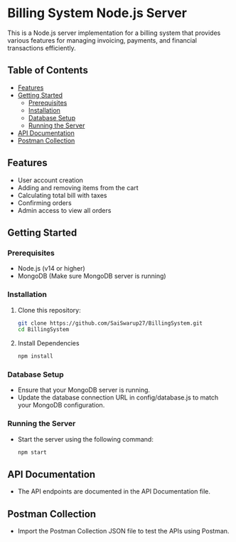 # Billing System Node.js Server

This is a Node.js server implementation for a billing system that provides various features for managing invoicing, payments, and financial transactions efficiently.

## Table of Contents
- [Features](#features)
- [Getting Started](#getting-started)
  - [Prerequisites](#prerequisites)
  - [Installation](#installation)
  - [Database Setup](#database-setup)
  - [Running the Server](#running-the-server)
- [API Documentation](#api-documentation)
- [Postman Collection](#postman-collection)

## Features

- User account creation
- Adding and removing items from the cart
- Calculating total bill with taxes
- Confirming orders
- Admin access to view all orders

## Getting Started

### Prerequisites

- Node.js (v14 or higher)
- MongoDB (Make sure MongoDB server is running)

### Installation

1. Clone this repository:
   ```sh
   git clone https://github.com/SaiSwarup27/BillingSystem.git
   cd BillingSystem

2. Install Dependencies
    ```sh
    npm install

### Database Setup

- Ensure that your MongoDB server is running.
- Update the database connection URL in config/database.js to match your MongoDB configuration.

### Running the Server

- Start the server using the following command:
  ```sh
  npm start

## API Documentation
- The API endpoints are documented in the API Documentation file.

## Postman Collection
- Import the Postman Collection JSON file to test the APIs using Postman.
